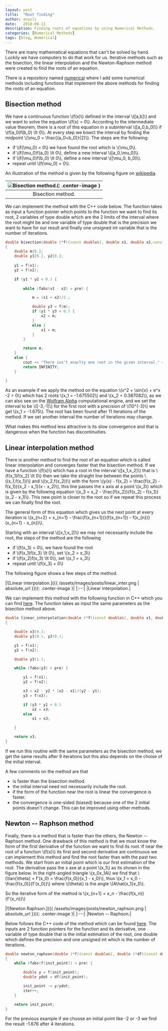 ```yaml
---
layout: post
title:  "Root finding"
author: anazli
date:   2018-08-11 
description: Finding roots of equations by using Numerical Methods.
categories: [Numerical Methods]
tags: [blog, Numerical]
---
```


There are many mathematical equations that can't be solved by hand. Luckily we have computers to do that work for us. Iterative methods such as the bisection, the linear interpolation and the Newton-Raphson method were created to find the roots of an equation.

There is a repository named [numerical](https://github.com/anazli/numerical.git) where I add some numerical methods including functions that implement the above methods for finding the roots of an equation.

## Bisection method

We have a continuous function \\(f(x)\\) defined in the interval \\([a,b]\\) and we want to solve the equation \\(f(x) = 0\\). According to the intermediate value theorem, there is a root of this equation in a subinterval \\([a_0,b_0]\\) if \\(f(a_0)f(b_0) \lt 0\\). At every step we bisect the interval by finding the midpoint \\(\mu_0 = \frac{(a_0+b_0)}{2}\\). The steps are the following:
* if \\(f(\mu_0) = 0\\) we have found the root which is \\(\mu_0\\).
* if \\(f(\mu_0)f(a_0) \lt 0\\), define a new interval \\([a_0,\mu_0]\\).
* if \\(f(\mu_0)f(b_0) \lt 0\\), define a new interval \\([\mu_0, b_0]\\).
* repeat until \\(f(\mu_0) = 0\\).

An illustration of the method is given by the following figure on [wikipedia](https://en.wikipedia.org/wiki/Bisection_method).

|![Bisection method.](https://upload.wikimedia.org/wikipedia/commons/thumb/8/8c/Bisection_method.svg/800px-Bisection_method.svg.png){: .center-image }|
|:--:|
|Bisection method.|

We can implement the method with the C++ code below. The function takes as input a function pointer which points to the function we want to find its root, 2 variables of type double which are the 2 limits of the interval where the root might be and one variable of type double that is the precision we want to have for our result and finally one unsigned int variable that is the number of iterations. 
```cpp
double bisection(double (*f)(const double&), double x1, double x2,const double& pre)
{
	double m{0.};
	double y1{0.}, y2{0.};
	
	y1 = f(x1);
	y2 = f(x2);

	if (y1 * y2 < 0.) {
		
		while (fabs(x1 - x2) > pre) {

			m = (x1 + x2)/2.;

			double y3 = f(m);
			if (y1 * y3 < 0.) {
				x2 = m;
			}
			else {
				x1 = m;
			}
		}

		return m;
	}
	else {
	    cout << "There isn't exaclty one root in the given interval." << endl;
		return INFINITY;
	}

}
```

As an example if we apply the method on the equation \\(x^2 + \sin{x} + e^x -2 = 0\\) which has 2 roots \\(x_1 = -1.675502\\) and \\(x_2 = 0.387082\\), as we can also see on the [Wolfram Alpha](https://www.wolframalpha.com/input/?i=x*x+%2B+sin%5Bx%5D+%2B+exp%5Bx%5D+-+2) computational engine, and we set the interval to be \\([-3,-1]\\) for the first root with a precision of \\(10^{-3}\\) we get \\(x_1 = -1.675\\). The root has been found after 11 iterations of the method. If we set another interval the number of iterations may change.

What makes this method less attractive is its slow convergence and that is dangerous when the function has discontinuities.

## Linear interpolation method

There is another method to find the root of an equation which is called linear interpolation and converges faster that the bisection method. If we have a function \\(f(x)\\) which has a root in the interval \\([x_1,x_2]\\) that is \\(f(x_1)f(x_2) \lt 0\\) then we take the straight line between the points \\((x_1,f(x_1))\\) and \\((x_2,f(x_2))\\) with the form \\(y(x) - f(x_2) = \frac{f(x_2) - f(x_1)}{x_2 - x_1}(x - x_2)\\), this line passes the x axis at a point \\(x_3\\) which is given by the following equation \\(x_3 = x_2 - \frac{f(x_2)}{f(x_2) - f(x_1)}(x_2 - x_1)\\). This new point is closer to the root so if we repeat this process we can finally find the root. 

The general form of this equation which gives us the next point at every iteration is \\(x_{n+2} = x_{n+1} - \frac{f(x_{n+1})}{f(x_{n+1}) - f(x_{n})}(x_{n+1} - x_{n})\\). 

Starting with an interval \\([x_1,x_2]\\) we may not necessarily include the root, the steps of the method are the following
* if \\(f(x_3) = 0\\), we have found the root
* if \\(f(x_1)f(x_3) \lt 0\\), set \\(x_2 = x_3\\)
* if \\(f(x_2)f(x_3) \lt 0\\), set \\(x_1 = x_3\\)
* repeat until \\(f(x_3) = 0\\)

The following figure shows a few steps of the method.

|![Linear interpolation.]({{ /assets/images/posts/linear_inter.png | absolute_url }}){: .center-image }|
|:--:|
|Linear interpolation.|

We can implement this method with the following function in C++ which you can find [here](https://github.com/anazli/numerical.git). The function takes as input the same parameters as the bisection method above.
```cpp
double linear_interpolation(double (*f)(const double&), double x1, double x2, const double& pre) 
{

	double x3(0.);
	double y1(0.), y2(0.);

	y1 = f(x1);
	y2 = f(x2);

	double y3(1.);

	while (fabs(y3) > pre) {

		y1 = f(x1);
		y2 = f(x2);

		x3 = x2 - y2 * (x2 - x1)/(y2 - y1);
		y3 = f(x3);

		if (y3 * y1 < 0.)
			x2 = x3;
		else
			x1 = x3;

	}

	return x3;
}
```

If we run this routine with the same parameters as the bisection method, we get the same results after 9 iterations but this also depends on the choise of the initial interval.

A few comments on the method are that 
* is faster than the bisection method.
* the initial interval need not necessarily include the root.
* if the form of the function near the root is linear the convergence is faster.
* the convergence is one-sided (biased) because one of the 2 initial points doesn't change. This can be improved using other methods.

## Newton -- Raphson method

Finally, there is a method that is faster than the others, the Newton -- Raphson method. One drawback of this method is that we must know the form of the first derivative of the function we want to find its root. If near the root of a function \\(f(x)\\) its first and second derivative are continuous we can implement this method and find the root faster than with the past two methods. We start from an initial point which is our first estimation of the root. The derivative pass the x axe at a point \\(x_1\\) as its shown in the figure below. In the right-angled triangle \\(x_0x_1A\\) we find that \\(\tan{\theta} = f'(x_0) = \frac{f(x_0)}{x_1 - x_0}\\), thus \\(x_1 = x_0 - \frac{f(x_0)}{f'(x_0)}\\)
where \\(\theta\\) is the angle \\(A\hat{x_1}x_0\\).

So the iterative form of the method is \\(x_{n+1} = x_n - \frac{f(x_n)}{f'(x_n)}\\)

|![Newton Raphson.]({{ /assets/images/posts/newton_raphson.png | absolute_url }}){: .center-image }|
|:--:|
|Newton -- Raphson.|

Below follows the C++ code of the method which can be found [here](https://github.com/anazli/numerical.git). The inputs are 2 function pointers for the function and its derivative, one variable of type double that is the initial estimation of the root, one double which defines the precision and one unsigned int which is the number of iterations.

```cpp
double newton_raphson(double (*f)(const double&), double (*df)(const double&), double init_point, const double& pre, unsigned int& iter)
{
	while (fabs(f(init_point)) > pre) {

		double y = f(init_point);
		double ydot = df(init_point);

		init_point -= y/ydot;
		iter++;
	}

	return init_point;
}
```

For the previous example if we choose an initial point like -2 or -3 we find the result -1.676 after 4 iterations.
